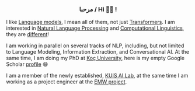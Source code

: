 <h3 align="center">مرحبا / Hi  👋🏼  !</h3>

I like [Language models](https://en.wikipedia.org/wiki/Language_model), I mean all of them, not just [Transformers](http://jalammar.github.io/illustrated-transformer/). I am interested in [Natural Language Processing](https://en.wikipedia.org/wiki/Natural_language_processing) and [Computational Linguistics](https://en.wikipedia.org/wiki/Computational_linguistics), they are [different](https://www.quora.com/How-is-computational-linguistics-different-from-natural-language-processing?share=1)!

I am working in parallel on several tracks of NLP, including, but not limited to Language Modeling, Information Extraction, and Conversational AI. At the same time, 
I am doing my PhD at [Koç University](https://www.ku.edu.tr/), here is my empty Google Scholar [profile](https://scholar.google.com/citations?user=j5mgvE4AAAAJ&hl=en&authuser=1) 😄

I am a member of the newly established, [KUIS AI Lab](https://ai.ku.edu.tr/), at the same time I am working as a project engineer at the [EMW project](https://emw.ku.edu.tr/?staff=ali-safaya).
